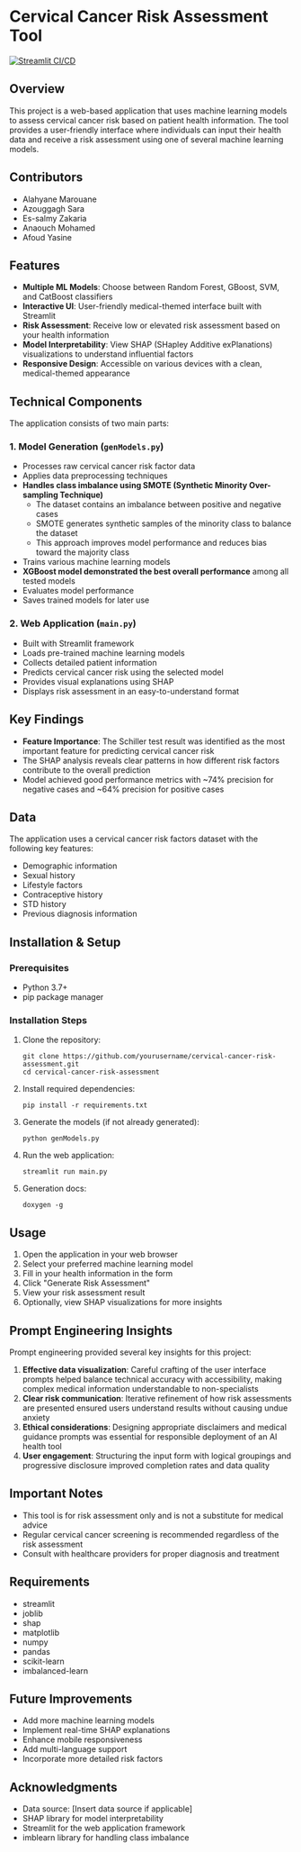 # Cervical Cancer Risk Assessment Tool 
[![Streamlit CI/CD](https://github.com/Mar-Dev-One/Cervical-cancer-risk-assessement-with-ML/actions/workflows/ci-cd.yml/badge.svg)](https://github.com/Mar-Dev-One/Cervical-cancer-risk-assessement-with-ML/actions/workflows/ci-cd.yml)

## Overview
This project is a web-based application that uses machine learning models to assess cervical cancer risk based on patient health information. The tool provides a user-friendly interface where individuals can input their health data and receive a risk assessment using one of several machine learning models.

## Contributors
- Alahyane Marouane
- Azouggagh Sara
- Es-salmy Zakaria
- Anaouch Mohamed
- Afoud Yasine

## Features
- **Multiple ML Models**: Choose between Random Forest, GBoost, SVM, and CatBoost classifiers
- **Interactive UI**: User-friendly medical-themed interface built with Streamlit
- **Risk Assessment**: Receive low or elevated risk assessment based on your health information
- **Model Interpretability**: View SHAP (SHapley Additive exPlanations) visualizations to understand influential factors
- **Responsive Design**: Accessible on various devices with a clean, medical-themed appearance

## Technical Components
The application consists of two main parts:

### 1. Model Generation (`genModels.py`)
- Processes raw cervical cancer risk factor data
- Applies data preprocessing techniques
- **Handles class imbalance using SMOTE (Synthetic Minority Over-sampling Technique)**
  - The dataset contains an imbalance between positive and negative cases
  - SMOTE generates synthetic samples of the minority class to balance the dataset
  - This approach improves model performance and reduces bias toward the majority class
- Trains various machine learning models
- **XGBoost model demonstrated the best overall performance** among all tested models
- Evaluates model performance
- Saves trained models for later use

### 2. Web Application (`main.py`)
- Built with Streamlit framework
- Loads pre-trained machine learning models
- Collects detailed patient information
- Predicts cervical cancer risk using the selected model
- Provides visual explanations using SHAP
- Displays risk assessment in an easy-to-understand format

## Key Findings
- **Feature Importance**: The Schiller test result was identified as the most important feature for predicting cervical cancer risk
- The SHAP analysis reveals clear patterns in how different risk factors contribute to the overall prediction
- Model achieved good performance metrics with ~74% precision for negative cases and ~64% precision for positive cases

## Data
The application uses a cervical cancer risk factors dataset with the following key features:
- Demographic information
- Sexual history
- Lifestyle factors
- Contraceptive history
- STD history
- Previous diagnosis information

## Installation & Setup

### Prerequisites
- Python 3.7+
- pip package manager

### Installation Steps
1. Clone the repository:
   ```
   git clone https://github.com/yourusername/cervical-cancer-risk-assessment.git
   cd cervical-cancer-risk-assessment
   ```

2. Install required dependencies:
   ```
   pip install -r requirements.txt
   ```

3. Generate the models (if not already generated):
   ```
   python genModels.py
   ```

4. Run the web application:
   ```
   streamlit run main.py
   ```

5. Generation docs:
   ```
   doxygen -g
   ```

## Usage
1. Open the application in your web browser
2. Select your preferred machine learning model
3. Fill in your health information in the form
4. Click "Generate Risk Assessment"
5. View your risk assessment result
6. Optionally, view SHAP visualizations for more insights

## Prompt Engineering Insights
Prompt engineering provided several key insights for this project:

1. **Effective data visualization**: Careful crafting of the user interface prompts helped balance technical accuracy with accessibility, making complex medical information understandable to non-specialists
2. **Clear risk communication**: Iterative refinement of how risk assessments are presented ensured users understand results without causing undue anxiety
3. **Ethical considerations**: Designing appropriate disclaimers and medical guidance prompts was essential for responsible deployment of an AI health tool
4. **User engagement**: Structuring the input form with logical groupings and progressive disclosure improved completion rates and data quality

## Important Notes
- This tool is for risk assessment only and is not a substitute for medical advice
- Regular cervical cancer screening is recommended regardless of the risk assessment
- Consult with healthcare providers for proper diagnosis and treatment

## Requirements
- streamlit
- joblib
- shap
- matplotlib
- numpy
- pandas
- scikit-learn
- imbalanced-learn

## Future Improvements
- Add more machine learning models
- Implement real-time SHAP explanations
- Enhance mobile responsiveness
- Add multi-language support
- Incorporate more detailed risk factors


## Acknowledgments
- Data source: [Insert data source if applicable]
- SHAP library for model interpretability
- Streamlit for the web application framework
- imblearn library for handling class imbalance